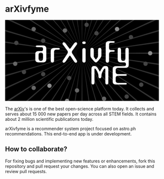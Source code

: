 # arXivfyme

![image](logo.png)

The [arXiv](https://arxiv.org/)'s is one of the best open-science platform today. It collects and serves about 15 000 new papers per day across all STEM fields. It contains about 2 million scientific publications today. 

arXivfyme is a recommender system project focused on astro.ph recommendations. This end-to-end app is under development. 

## How to collaborate?

For fixing bugs and implementing new features or enhancements, fork this repository and pull request your changes.
You can also open an issue and review pull requests.



